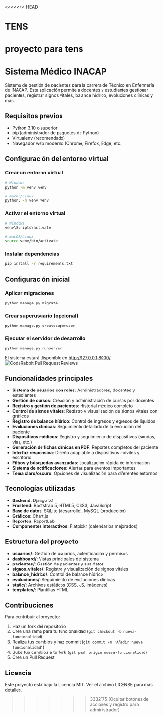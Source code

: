 <<<<<<< HEAD
# TENS
proyecto para tens
=======
# Sistema Médico INACAP

Sistema de gestión de pacientes para la carrera de Técnico en Enfermería de INACAP. Esta aplicación permite a docentes y estudiantes gestionar pacientes, registrar signos vitales, balance hídrico, evoluciones clínicas y más.

## Requisitos previos

- Python 3.10 o superior
- pip (administrador de paquetes de Python)
- Virtualenv (recomendado)
- Navegador web moderno (Chrome, Firefox, Edge, etc.)

## Configuración del entorno virtual

### Crear un entorno virtual

```bash
# Windows
python -m venv venv

# macOS/Linux
python3 -m venv venv
```

### Activar el entorno virtual

```bash
# Windows
venv\Scripts\activate

# macOS/Linux
source venv/bin/activate
```

### Instalar dependencias

```bash
pip install -r requirements.txt
```

## Configuración inicial

### Aplicar migraciones

```bash
python manage.py migrate
```

### Crear superusuario (opcional)

```bash
python manage.py createsuperuser
```

### Ejecutar el servidor de desarrollo

```bash
python manage.py runserver
```

El sistema estará disponible en http://127.0.0.1:8000/
![CodeRabbit Pull Request Reviews](https://img.shields.io/coderabbit/prs/github/MRSMASHERR/TENS?utm_source=oss&utm_medium=github&utm_campaign=MRSMASHERR%2FTENS&labelColor=171717&color=FF570A&link=https%3A%2F%2Fcoderabbit.ai&label=CodeRabbit+Reviews)

## Funcionalidades principales

- **Sistema de usuarios con roles**: Administradores, docentes y estudiantes
- **Gestión de cursos**: Creación y administración de cursos por docentes
- **Registro y gestión de pacientes**: Historial médico completo
- **Control de signos vitales**: Registro y visualización de signos vitales con gráficos
- **Registro de balance hídrico**: Control de ingresos y egresos de líquidos
- **Evoluciones clínicas**: Seguimiento detallado de la evolución del paciente
- **Dispositivos médicos**: Registro y seguimiento de dispositivos (sondas, vías, etc.)
- **Generación de fichas clínicas en PDF**: Reportes completos del paciente
- **Interfaz responsiva**: Diseño adaptable a dispositivos móviles y escritorio
- **Filtros y búsquedas avanzadas**: Localización rápida de información
- **Sistema de notificaciones**: Alertas para eventos importantes
- **Tema claro/oscuro**: Opciones de visualización para diferentes entornos

## Tecnologías utilizadas

- **Backend**: Django 5.1
- **Frontend**: Bootstrap 5, HTML5, CSS3, JavaScript
- **Base de datos**: SQLite (desarrollo), MySQL (producción)
- **Gráficos**: Chart.js
- **Reportes**: ReportLab
- **Componentes interactivos**: Flatpickr (calendarios mejorados)

## Estructura del proyecto

- **usuarios/**: Gestión de usuarios, autenticación y permisos
- **dashboard/**: Vistas principales del sistema
- **pacientes/**: Gestión de pacientes y sus datos
- **signos_vitales/**: Registro y visualización de signos vitales
- **balance_hidrico/**: Control de balance hídrico
- **evoluciones/**: Seguimiento de evoluciones clínicas
- **static/**: Archivos estáticos (CSS, JS, imágenes)
- **templates/**: Plantillas HTML

## Contribuciones

Para contribuir al proyecto:

1. Haz un fork del repositorio
2. Crea una rama para tu funcionalidad (`git checkout -b nueva-funcionalidad`)
3. Realiza tus cambios y haz commit (`git commit -m 'Añadir nueva funcionalidad'`)
4. Sube tus cambios a tu fork (`git push origin nueva-funcionalidad`)
5. Crea un Pull Request

## Licencia

Este proyecto está bajo la Licencia MIT. Ver el archivo LICENSE para más detalles. 
>>>>>>> 3332175 (Ocultar botones de acciones y registro para administrador)
